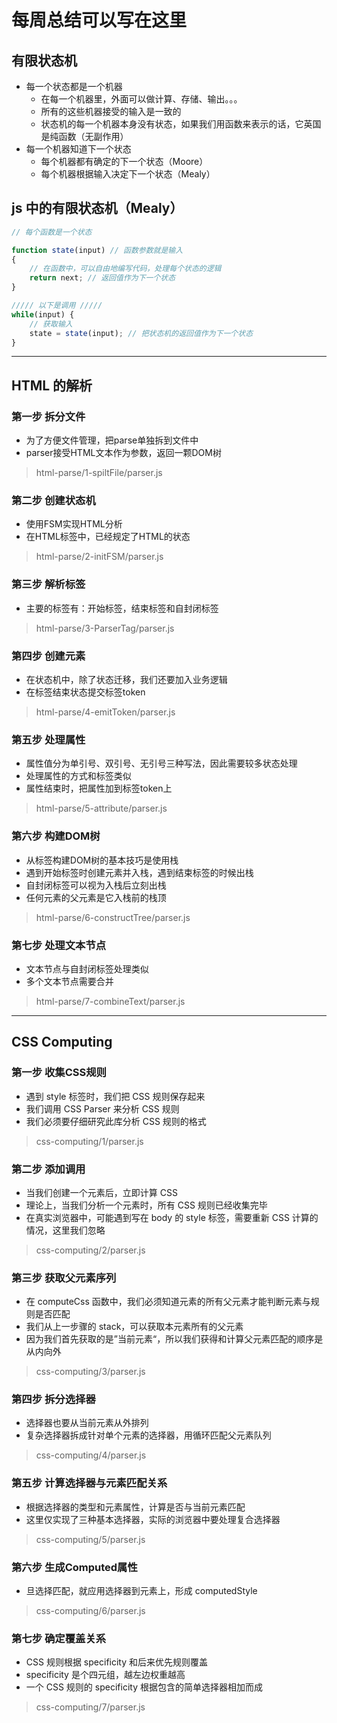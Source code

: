 # 每周总结可以写在这里

## 有限状态机

- 每一个状态都是一个机器
  - 在每一个机器里，外面可以做计算、存储、输出。。。
  - 所有的这些机器接受的输入是一致的
  - 状态机的每一个机器本身没有状态，如果我们用函数来表示的话，它英国是纯函数（无副作用）
- 每一个机器知道下一个状态
  - 每个机器都有确定的下一个状态（Moore）
  - 每个机器根据输入决定下一个状态（Mealy）


## js 中的有限状态机（Mealy）

```js
// 每个函数是一个状态

function state(input) // 函数参数就是输入
{
    // 在函数中，可以自由地编写代码，处理每个状态的逻辑
    return next; // 返回值作为下一个状态
}

///// 以下是调用 /////
while(input) {
    // 获取输入
    state = state(input); // 把状态机的返回值作为下一个状态
}

```

---

## HTML 的解析

### 第一步 拆分文件

- 为了方便文件管理，把parse单独拆到文件中
- parser接受HTML文本作为参数，返回一颗DOM树

> html-parse/1-spiltFile/parser.js


### 第二步 创建状态机

- 使用FSM实现HTML分析
- 在HTML标签中，已经规定了HTML的状态

> html-parse/2-initFSM/parser.js

### 第三步 解析标签

- 主要的标签有：开始标签，结束标签和自封闭标签

> html-parse/3-ParserTag/parser.js

### 第四步 创建元素

- 在状态机中，除了状态迁移，我们还要加入业务逻辑
- 在标签结束状态提交标签token

> html-parse/4-emitToken/parser.js

### 第五步 处理属性

- 属性值分为单引号、双引号、无引号三种写法，因此需要较多状态处理
- 处理属性的方式和标签类似
- 属性结束时，把属性加到标签token上

> html-parse/5-attribute/parser.js

### 第六步 构建DOM树

- 从标签构建DOM树的基本技巧是使用栈
- 遇到开始标签时创建元素并入栈，遇到结束标签的时候出栈
- 自封闭标签可以视为入栈后立刻出栈
- 任何元素的父元素是它入栈前的栈顶

> html-parse/6-constructTree/parser.js

### 第七步 处理文本节点

- 文本节点与自封闭标签处理类似
- 多个文本节点需要合并

> html-parse/7-combineText/parser.js

---

## CSS Computing

### 第一步 收集CSS规则

- 遇到 style 标签时，我们把 CSS 规则保存起来
- 我们调用 CSS Parser 来分析 CSS 规则
- 我们必须要仔细研究此库分析 CSS 规则的格式

> css-computing/1/parser.js

### 第二步 添加调用

- 当我们创建一个元素后，立即计算 CSS
- 理论上，当我们分析一个元素时，所有 CSS 规则已经收集完毕
- 在真实浏览器中，可能遇到写在 body 的 style 标签，需要重新 CSS 计算的情况，这里我们忽略

> css-computing/2/parser.js

### 第三步 获取父元素序列

- 在 computeCss 函数中，我们必须知道元素的所有父元素才能判断元素与规则是否匹配
- 我们从上一步骤的 stack，可以获取本元素所有的父元素
- 因为我们首先获取的是”当前元素“，所以我们获得和计算父元素匹配的顺序是从内向外

> css-computing/3/parser.js

### 第四步 拆分选择器

- 选择器也要从当前元素从外排列
- 复杂选择器拆成针对单个元素的选择器，用循环匹配父元素队列

> css-computing/4/parser.js

### 第五步 计算选择器与元素匹配关系

- 根据选择器的类型和元素属性，计算是否与当前元素匹配
- 这里仅实现了三种基本选择器，实际的浏览器中要处理复合选择器

> css-computing/5/parser.js

### 第六步 生成Computed属性

- 旦选择匹配，就应用选择器到元素上，形成 computedStyle

> css-computing/6/parser.js

### 第七步 确定覆盖关系

- CSS 规则根据 specificity 和后来优先规则覆盖
- specificity 是个四元组，越左边权重越高
- 一个 CSS 规则的 specificity 根据包含的简单选择器相加而成

> css-computing/7/parser.js
